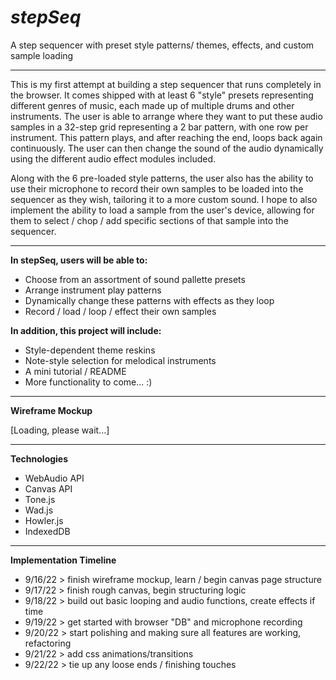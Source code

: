 # *stepSeq*
A step sequencer with preset style patterns/ themes, effects, and custom sample loading

---------------------------------------------------------------------------------------

This is my first attempt at building a step sequencer that runs completely in the browser. It comes shipped with at least 6 "style" presets representing
different genres of music, each made up of multiple drums and other instruments. The user is able to arrange where they want to put these audio samples in 
a 32-step grid representing a 2 bar pattern, with one row per instrument. This pattern plays, and after reaching the end, loops back again continuously.
The user can then change the sound of the audio dynamically using the different audio effect modules included.

Along with the 6 pre-loaded style patterns, the user also has the ability to use their microphone to record their own samples to be loaded into the
sequencer as they wish, tailoring it to a more custom sound. I hope to also implement the ability to load a sample from the user's device, allowing for them
to select / chop / add specific sections of that sample into the sequencer.

---------------------------------------------------------------------------------------

**In stepSeq, users will be able to:**

- Choose from an assortment of sound pallette presets
- Arrange instrument play patterns
- Dynamically change these patterns with effects as they loop
- Record / load / loop / effect their own samples


**In addition, this project will include:**

- Style-dependent theme reskins
- Note-style selection for melodical instruments
- A mini tutorial / README
- More functionality to come... :)

---------------------------------------------------------------------------------------

**Wireframe Mockup**


[Loading, please wait...]


---------------------------------------------------------------------------------------

**Technologies**

- WebAudio API
- Canvas API
- Tone.js
- Wad.js
- Howler.js
- IndexedDB

---------------------------------------------------------------------------------------

**Implementation Timeline**

- 9/16/22 > finish wireframe mockup, learn / begin canvas page structure
- 9/17/22 > finish rough canvas, begin structuring logic
- 9/18/22 > build out basic looping and audio functions, create effects if time
- 9/19/22 > get started with browser "DB" and microphone recording
- 9/20/22 > start polishing and making sure all features are working, refactoring
- 9/21/22 > add css animations/transitions
- 9/22/22 > tie up any loose ends / finishing touches

